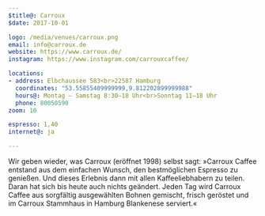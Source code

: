 ```yaml
---
$title@: Carroux
$date: 2017-10-01

logo: /media/venues/carroux.png
email: info@carroux.de
website: https://www.carroux.de/
instagram: https://www.instagram.com/carrouxcaffee/

locations:
- address: Elbchaussee 583<br>22587 Hamburg
  coordinates: "53.55855409999999,9.812202899999988"
  hours@: Montag – Samstag 8:30–18 Uhr<br>Sonntag 11–18 Uhr
  phone: 80050590
zoom: 10

espresso: 1,40
internet@: ja

---
```

Wir geben wieder, was Carroux (eröffnet 1998) selbst sagt: »Carroux Caffee entstand aus dem einfachen Wunsch, den bestmöglichen Espresso zu genießen. Und dieses Erlebnis dann mit allen Kaffeeliebhabern zu teilen. Daran hat sich bis heute auch nichts geändert. Jeden Tag wird Carroux Caffee aus sorgfältig ausgewählten Bohnen gemischt, frisch geröstet und im Carroux Stammhaus in Hamburg Blankenese serviert.«